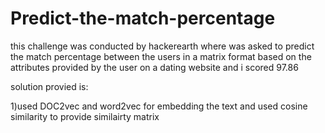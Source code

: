 # Predict-the-match-percentage
this challenge was conducted by hackerearth where was asked to predict the match percentage between the users in a matrix format based on the attributes provided by the user on a dating website and i scored 97.86
<p>solution provied is:</p>
<p>
1)used DOC2vec and word2vec for embedding the text and used cosine similarity to provide similairty matrix</p>
